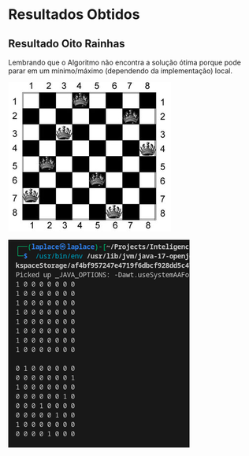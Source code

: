 # Resultados Obtidos

## Resultado Oito Rainhas

Lembrando que o Algoritmo não encontra a solução ótima porque pode parar em um mínimo/máximo (dependendo da implementação) local.

![Oito_Rainhas](./Oito_Rainhas.jpg)

![Resultado](./Resultados_Oito_Rainhas.png)